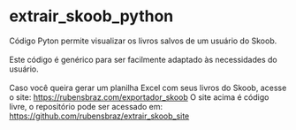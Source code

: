 # extrair_skoob_python
Código Pyton permite visualizar os livros salvos de um usuário do Skoob.
\
\
Este código é genérico para ser facilmente adaptado às necessidades do usuário.
\
\
Caso você queira gerar um planilha Excel com seus livros do Skoob, acesse o site: https://rubensbraz.com/exportador_skoob
O site acima é código livre, o repositório pode ser acessado em: https://github.com/rubensbraz/extrair_skoob_site

